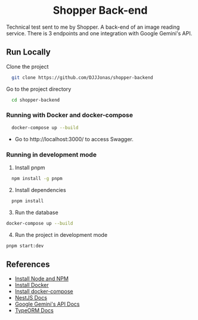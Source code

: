 <h1 align="center">Shopper Back-end</h1>

Technical test sent to me by Shopper. A back-end of an image reading service. There is 3 endpoints and one integration with Google Gemini's API.

## Run Locally

Clone the project

```bash
  git clone https://github.com/DJJJonas/shopper-backend
```

Go to the project directory

```bash
  cd shopper-backend
```

### Running with Docker and docker-compose

```bash
  docker-compose up --build
```

- Go to http://localhost:3000/ to access Swagger.

### Running in development mode

 1. Install pnpm

```bash
  npm install -g pnpm
```

 2. Install dependencies

```bash
  pnpm install
```

 3. Run the database

```bash
docker-compose up --build
```

 4. Run the project in development mode

```bash
pnpm start:dev
```

## References

- [Install Node and NPM](https://nodejs.org/)
- [Install Docker](https://docs.docker.com/engine/install/)
- [Install docker-compose](https://docs.docker.com/compose/install/)
- [NestJS Docs](https://docs.nestjs.com/)
- [Google Gemini's API Docs](https://ai.google.dev/gemini-api/docs/vision?lang=node)
- [TypeORM Docs](https://typeorm.io/)
